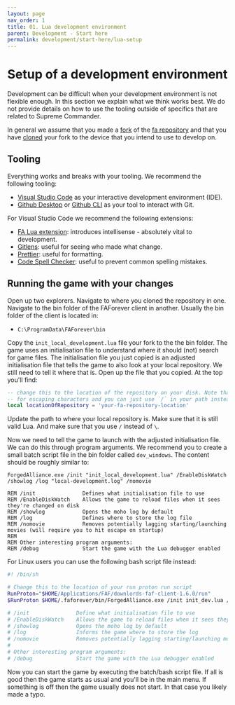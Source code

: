 ```yaml
---
layout: page
nav_order: 1
title: 01. Lua development environment
parent: Development - Start here
permalink: development/start-here/lua-setup
---
```


# Setup of a development environment

Development can be difficult when your development environment is not flexible enough. In this section we explain what we think works best. We do not provide details on how to use the tooling outside of specifics that are related to Supreme Commander.

In general we assume that you made a [fork](https://docs.github.com/en/pull-requests/collaborating-with-pull-requests/working-with-forks/fork-a-repo) of the [fa repository](https://github.com/FAForever/fa) and that you have [cloned](https://docs.github.com/en/desktop/adding-and-cloning-repositories/cloning-a-repository-from-github-to-github-desktop) your fork to the device that you intend to use to develop on.

## Tooling

Everything works and breaks with your tooling. We recommend the following tooling:

- [Visual Studio Code](https://code.visualstudio.com/) as your interactive development environment (IDE).
- [Github Desktop](https://github.com/apps/desktop) or [Github CLI](https://git-scm.com/) as your tool to interact with Git.

For Visual Studio Code we recommend the following extensions:

- [FA Lua extension](https://github.com/FAForever/fa-lua-vscode-extension/releases): introduces intellisense - absolutely vital to development.
- [Gitlens](https://marketplace.visualstudio.com/items?itemName=eamodio.gitlens): useful for seeing who made what change.
- [Prettier](https://marketplace.visualstudio.com/items?itemName=esbenp.prettier-vscode): useful for formatting.
- [Code Spell Checker](https://marketplace.visualstudio.com/items?itemName=streetsidesoftware.code-spell-checker): useful to prevent common spelling mistakes.

## Running the game with your changes

Open up two explorers. Navigate to where you cloned the repository in one. Navigate to the bin folder of the FAForever client in another. Usually the bin folder of the client is located in:

- `C:\ProgramData\FAForever\bin`

Copy the `init_local_development.lua` file your fork to the the bin folder. The game uses an initialisation file to understand where it should (not) search for game files. The initialisation file you just copied is an adjusted initialisation file that tells the game to also look at your local repository. We still need to tell it where that is. Open up the file that you copied. At the top you'll find:

```lua
-- change this to the location of the repository on your disk. Note that `\` is used
-- for escaping characters and you can just use `/` in your path instead.
local locationOfRepository = 'your-fa-repository-location'
```

Update the path to where your local repository is. Make sure that it is still valid Lua. And make sure that you use `/` instead of `\`.

Now we need to tell the game to launch with the adjusted initialisation file. We can do this through program arguments. We recommend you to create a small batch script file in the bin folder called `dev_windows`. The content should be roughly similar to:

```batch
ForgedAlliance.exe /init "init_local_development.lua" /EnableDiskWatch /showlog /log "local-development.log" /nomovie

REM /init               Defines what initialisation file to use
REM /EnableDiskWatch    Allows the game to reload files when it sees they're changed on disk
REM /showlog            Opens the moho log by default
REM /log                Defines where to store the log file
REM /nomovie            Removes potentially lagging starting/launching movies (will require you to hit escape on startup)
REM
REM Other interesting program arguments:
REM /debug              Start the game with the Lua debugger enabled
```

For Linux users you can use the following bash script file instead:

```bash
#! /bin/sh

# Change this to the location of your run proton run script
RunProton="$HOME/Applications/FAF/downlords-faf-client-1.6.0/run"
$RunProton $HOME/.faforever/bin/ForgedAlliance.exe /init init_dev.lua /showlog /log "dev.log" /EnableDiskWatch /nomovie

# /init               Define what initialisation file to use
# /EnableDiskWatch    Allows the game to reload files when it sees they're changed on disk
# /showlog            Opens the moho log by default
# /log                Informs the game where to store the log
# /nomovie            Removes potentially lagging starting/launching movies (will require you to hit escape on startup)
#
# Other interesting program arguments:
# /debug              Start the game with the Lua debugger enabled
```

Now you can start the game by executing the batch/bash script file. If all is good then the game starts as usual and you'll be in the main menu. If something is off then the game usually does not start. In that case you likely made a typo.

